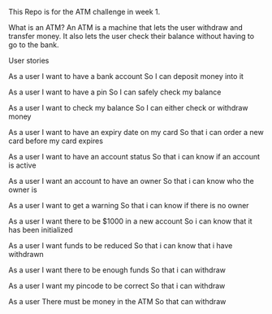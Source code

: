 This Repo is for the ATM challenge in week 1.

What is an ATM?
An ATM is a machine that lets the user withdraw and transfer money. It also lets the user check their balance without having to go to the bank. 

User stories 

As a user 
I want to have a bank account
So I can deposit money into it

As a user
I want to have a pin
So I can safely check my balance

As a user
I want to check my balance
So I can either check or withdraw money

As a user
I want to have an expiry date on my card
So that i can order a new card before my card expires

As a user 
I want to have an account status
So that i can know if an account is active

As a user
I want an account to have an owner
So that i can know who the owner is

As a user
I want to get a warning
So that i can know if there is no owner

 As a user 
 I want there to be $1000 in a new account
 So i can know that it has been initialized
 
 As a user
 I want funds to be reduced
 So that i can know that i have withdrawn

 As a user
 I want there to be enough funds
 So that i can withdraw

 As a user
 I want my pincode to be correct
 So that i can withdraw

 As a user
 There must be money in the ATM
 So that can withdraw

 